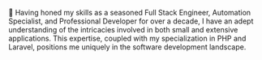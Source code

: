 👋 Having honed my skills as a seasoned Full Stack Engineer, Automation Specialist, and Professional Developer for over a decade, I have an adept understanding of the intricacies involved in both small and extensive applications. This expertise, coupled with my specialization in PHP and Laravel, positions me uniquely in the software development landscape.

<!---
ronaldval160/ronaldval160 is a ✨ special ✨ repository because its `README.md` (this file) appears on your GitHub profile.
You can click the Preview link to take a look at your changes.
--->
